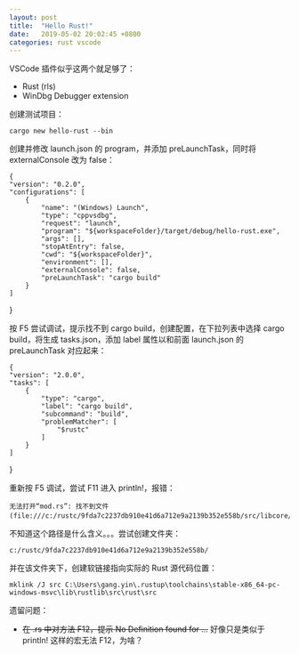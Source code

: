 ```yaml
---
layout: post
title:  "Hello Rust!"
date:   2019-05-02 20:02:45 +0800
categories: rust vscode
---
```


VSCode 插件似乎这两个就足够了：
* Rust (rls)
* WinDbg Debugger extension

创建测试项目：

    cargo new hello-rust --bin

创建并修改 launch.json 的 program，并添加 preLaunchTask，同时将 externalConsole 改为 false：

    {
    "version": "0.2.0",
    "configurations": [
        {
            "name": "(Windows) Launch",
            "type": "cppvsdbg",
            "request": "launch",
            "program": "${workspaceFolder}/target/debug/hello-rust.exe",
            "args": [],
            "stopAtEntry": false,
            "cwd": "${workspaceFolder}",
            "environment": [],
            "externalConsole": false,
            "preLaunchTask": "cargo build"
        }
    ]
}

按 F5 尝试调试，提示找不到 cargo build，创建配置，在下拉列表中选择 cargo build，将生成 tasks.json，添加 label 属性以和前面 launch.json 的 preLaunchTask 对应起来：

    {
    "version": "2.0.0",
    "tasks": [
        {
            "type": "cargo",
            "label": "cargo build",
            "subcommand": "build",
            "problemMatcher": [
                "$rustc"
            ]
        }
    ]
}

重新按 F5 调试，尝试 F11 进入 println!，报错：

    无法打开“mod.rs”: 找不到文件(file:///c:/rustc/9fda7c2237db910e41d6a712e9a2139b352e558b/src/libcore/fmt/mod.rs)。

不知道这个路径是什么含义。。。尝试创建文件夹：

    c:/rustc/9fda7c2237db910e41d6a712e9a2139b352e558b/

并在该文件夹下，创建软链接指向实际的 Rust 源代码位置：

    mklink /J src C:\Users\gang.yin\.rustup\toolchains\stable-x86_64-pc-windows-msvc\lib\rustlib\src\rust\src

遗留问题：
* ~~在 .rs 中对方法 F12，提示 No Definition found for ...~~ 好像只是类似于 println! 这样的宏无法 F12，为啥？

<script src="https://utteranc.es/client.js"
        repo="yingang/yingang.github.io"
        issue-term="pathname"
        label="Comment"
        theme="github-light"
        crossorigin="anonymous"
        async>
</script>